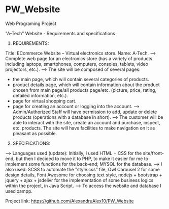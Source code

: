 # PW_Website
Web Programing Project

"A-Tech" Website - Requirements and specifications

1. REQUIREMENTS: 

Title: ECommerce Website – Virtual electronics store. 
Name: A-Tech.
--> Complete web page for an electronics store (has a variety of products including laptops, smartphones, computers, consoles, tablets, video projectors, etc.). 
--> The site will be composed of several pages: 
- the main page, which will contain several categories of products. 
- product details page, which will contain information about the product chosen from main page/all products page/etc. (picture, price, rating, detailed information, etc.). 
- page for virtual shopping cart. 
- page for creating an account or logging into the account. 
--> Admin/Authorized Staff will have permission to add, update or delete products (operations with a database in short). 
--> The customer will be able to interact with the site, create an account and purchase, inspect, etc. products. The site will have facilities to make navigation on it as pleasant as possible. 

2. SPECIFICATIONS: 

--> Languages used (update): Initially, I used HTML + CSS for the site/front-end, but then I decided to move it to PHP, to make it easier for me to implement some functions for the back-end; MYSQL for the database. 
--> I also used: SCSS to automate the "style.css" file, Owl Carousel 2 for some design details, Font Awesome for choosing text style, nodejs + bootstrap + jquery + ajax + jsdelivr for the implementation of some business logics within the project, in Java Script.
--> To access the website and database I used xampp. 

Project link: https://github.com/AlexandruAlex10/PW_Website

